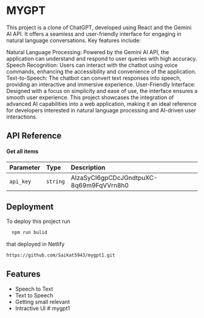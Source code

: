 
# MYGPT

This project is a clone of ChatGPT, developed using React and the Gemini AI API. It offers a seamless and user-friendly interface for engaging in natural language conversations. Key features include:

Natural Language Processing: Powered by the Gemini AI API, the application can understand and respond to user queries with high accuracy.
Speech Recognition: Users can interact with the chatbot using voice commands, enhancing the accessibility and convenience of the application.
Text-to-Speech: The chatbot can convert text responses into speech, providing an interactive and immersive experience.
User-Friendly Interface: Designed with a focus on simplicity and ease of use, the interface ensures a smooth user experience.
This project showcases the integration of advanced AI capabilities into a web application, making it an ideal reference for developers interested in natural language processing and AI-driven user interactions.


## API Reference

#### Get all items



| Parameter | Type     | Description                |
| :-------- | :------- | :------------------------- |
| `api_key` | `string` | AIzaSyCI6gpCDcJGndtpuXC-8q69m9FqVVrn8h0 |




## Deployment

To deploy this project run

```bash
  npm run bulid
```
that deployed in Netlify
```bash
https://github.com/Saikat5943/mygpt1.git
```
## Features

- Speech to Text
- Text to Speech
- Getting small relevant 
- Intractive UI
#   m y g p t 1  
 